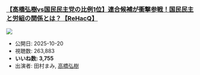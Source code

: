 ### [【高橋弘樹vs国民民主党の比例1位】連合候補が衝撃参戦！国民民主と労組の関係とは？【ReHacQ】](https://www.youtube.com/watch?v=FjrVNiBJKFs)
[![](https://img.youtube.com/vi/FjrVNiBJKFs/sddefault.jpg)](https://www.youtube.com/watch?v=FjrVNiBJKFs)
-   公開日: 2025-10-20
-   視聴数: 263,883
-   **いいね数: 3,755**
-   出演者: 田村まみ, [高橋弘樹](/rehacq_fan/people/高橋弘樹 "wikilink")
